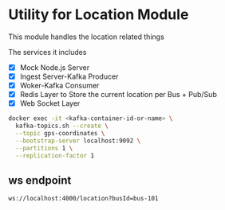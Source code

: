 # Utility for Location Module

This module handles the location related things

The services it includes
- [x] Mock Node.js Server 
- [x] Ingest Server-Kafka Producer
- [x] Woker-Kafka Consumer
- [x] Redis Layer to Store the current location per Bus + Pub/Sub
- [x] Web Socket Layer 

```bash
docker exec -it <kafka-container-id-or-name> \
  kafka-topics.sh --create \
  --topic gps-coordinates \
  --bootstrap-server localhost:9092 \
  --partitions 1 \
  --replication-factor 1
```

## ws endpoint
```
ws://localhost:4000/location?busId=bus-101
```
